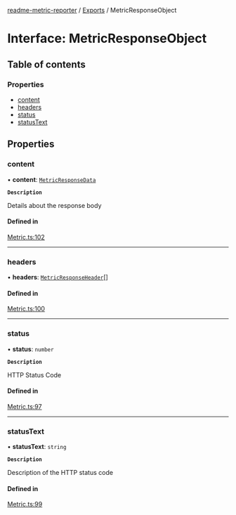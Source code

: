 [readme-metric-reporter](../README.md) / [Exports](../modules.md) / MetricResponseObject

# Interface: MetricResponseObject

## Table of contents

### Properties

- [content](MetricResponseObject.md#content)
- [headers](MetricResponseObject.md#headers)
- [status](MetricResponseObject.md#status)
- [statusText](MetricResponseObject.md#statustext)

## Properties

### content

• **content**: [`MetricResponseData`](MetricResponseData.md)

**`Description`**

Details about the response body

#### Defined in

[Metric.ts:102](https://github.com/igrek8/readme-metric-reporter/blob/e67d426/src/Metric.ts#L102)

___

### headers

• **headers**: [`MetricResponseHeader`](MetricResponseHeader.md)[]

#### Defined in

[Metric.ts:100](https://github.com/igrek8/readme-metric-reporter/blob/e67d426/src/Metric.ts#L100)

___

### status

• **status**: `number`

**`Description`**

HTTP Status Code

#### Defined in

[Metric.ts:97](https://github.com/igrek8/readme-metric-reporter/blob/e67d426/src/Metric.ts#L97)

___

### statusText

• **statusText**: `string`

**`Description`**

Description of the HTTP status code

#### Defined in

[Metric.ts:99](https://github.com/igrek8/readme-metric-reporter/blob/e67d426/src/Metric.ts#L99)
